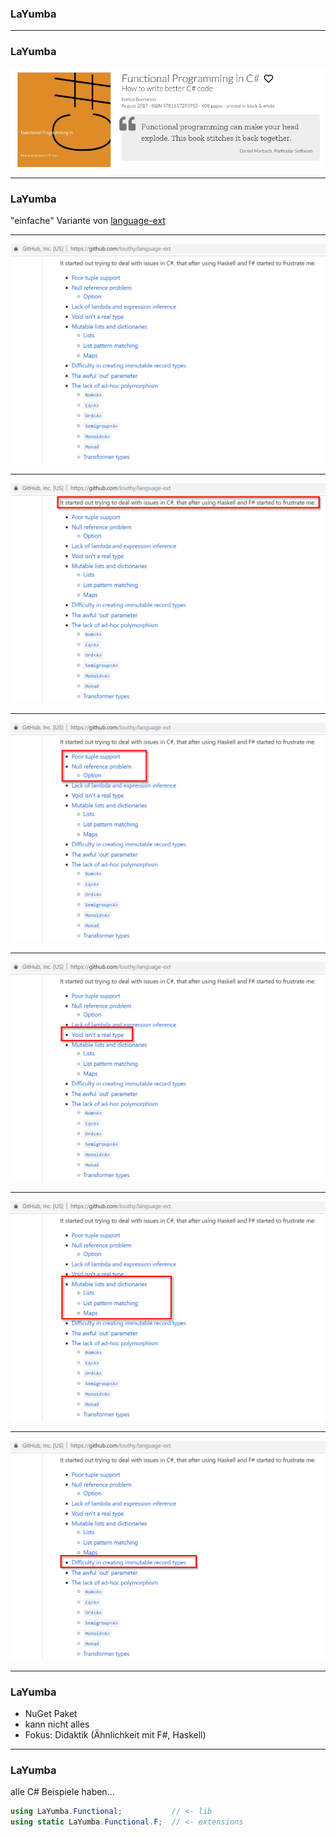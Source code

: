 
### LaYumba

----

### LaYumba

![img](./images/book-csharp-fp-with-comment.png) <!-- .element: class="borderless" -->

----

### LaYumba

"einfache" Variante von [language-ext](https://github.com/louthy/language-ext)

----

![img](./images/language-ext-screenshot-github-0.png) <!-- .element: class="borderless" -->

----

![img](./images/language-ext-screenshot-github-1.png) <!-- .element: class="borderless" -->

----

![img](./images/language-ext-screenshot-github-2.png) <!-- .element: class="borderless" -->

----

![img](./images/language-ext-screenshot-github-3.png) <!-- .element: class="borderless" -->

----

![img](./images/language-ext-screenshot-github-4.png) <!-- .element: class="borderless" -->

----

![img](./images/language-ext-screenshot-github-5.png) <!-- .element: class="borderless" -->

----

### LaYumba

- NuGet Paket
- kann nicht alles
- Fokus: Didaktik (Ähnlichkeit mit F#, Haskell)

----

### LaYumba

alle C# Beispiele haben...

```csharp
using LaYumba.Functional;           // <- lib
using static LaYumba.Functional.F;  // <- extensions
```
